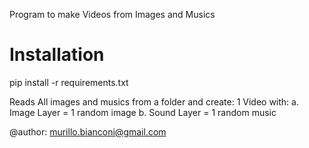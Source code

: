 Program to make Videos from Images and Musics

# Installation
pip install -r requirements.txt

Reads All images and musics from a folder and create:
    1 Video with:
        a. Image Layer = 1 random image
        b. Sound Layer = 1 random music


@author: murillo.bianconi@gmail.com